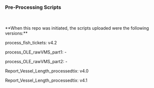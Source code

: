 ### Pre-Processing Scripts

<br>
<br>
**When this repo was initiated, the scripts uploaded were the following versions:**

process_fish_tickets: v4.2

process_OLE_rawVMS_part1: -

process_OLE_rawVMS_part2: - 

Report_Vessel_Length_processedtix: v4.0

Report_Vessel_Length_processedtix: v4.1
